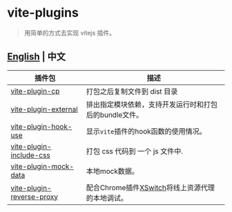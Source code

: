 # vite-plugins

> 用简单的方式去实现 vitejs 插件。

## [English](./README.md) | 中文

插件包 | 描述
-------- | -----------
[vite-plugin-cp](packages/vite-plugin-cp) | 打包之后复制文件到 dist 目录
[vite-plugin-external](packages/vite-plugin-external) | 排出指定模块依赖，支持开发运行时和打包后的bundle文件。
[vite-plugin-hook-use](packages/vite-plugin-hook-use) | 显示`vite`插件的hook函数的使用情况。
[vite-plugin-include-css](packages/vite-plugin-include-css) | 打包 css 代码到 一个 js 文件中.
[vite-plugin-mock-data](packages/vite-plugin-mock-data) | 本地mock数据。
[vite-plugin-reverse-proxy](packages/vite-plugin-reverse-proxy) | 配合Chrome插件[XSwitch](https://chrome.google.com/webstore/detail/xswitch/idkjhjggpffolpidfkikidcokdkdaogg)将线上资源代理的本地调试。
